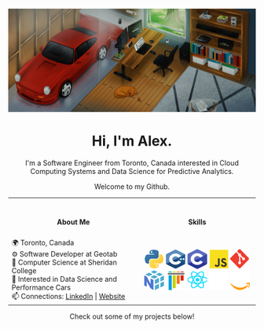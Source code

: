 
<p align='center'>
    <a href='https://alexandercarvalho.ca' target='blank'><img src='./client/src/assets/alvx-wallpaper.jpg'/></a>
    <h1 align='center'>Hi, I'm Alex.</h1>
    <p align='center'>I'm a Software Engineer from Toronto, Canada interested in Cloud Computing Systems and Data Science for Predictive Analytics.</p>
    <p align='center'>Welcome to my Github.</p>
</p>

<table>
<tr>
<th>
<img width="441" height="0"/><br>
<h4>About Me</h4>
</th>
<th>
<img width="441" height="0"/><br>
<h4>Skills</h4>
</th>
</tr>
<tr>
<td>
🌍 Toronto, Canada <br>  
⚙️ Software Developer at Geotab <br>
🏫 Computer Science at Sheridan College <br>   
🔭 Interested in Data Science and Performance Cars <br> 
📫 Connections: <a href='https://www.linkedin.com/in/-alexandercarvalho/'>LinkedIn</a> | <a href='https://alexandercarvalho.ca'>Website</a>
</td>
<td align="center">
<img src="./client/src/assets/python.svg" width='40' height='40'/>
<img src="./client/src/assets/cpp.svg" width='40' height='40'/>
<img src="./client/src/assets/c.svg" width='40' height='40'/>
<img src="./client/src/assets/javascript.svg" width='40' height='40'/>
<img src="./client/src/assets/git.svg" width='40' height='40'/><br>
<img src="./client/src/assets/numpy.svg" width='40' height='40'/>
<img src="./client/src/assets/pytest.svg" width='40' height='40'/>
<img src="./client/src/assets/react.svg" width='40' height='40'/>
<img src="./client/src/assets/expressjs.svg" width='40' height='40'/>
<img src="./client/src/assets/aws.svg" width='40' height='40'/><br>
</td>
</tr>
</table>

<p align='center'>Check out some of my projects below!</p>